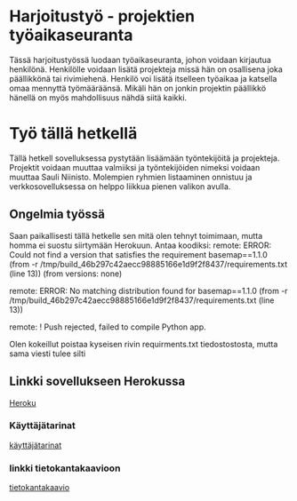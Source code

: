 # Harjoitustyö - projektien työaikaseuranta

Tässä harjoitustyössä luodaan työaikaseuranta, johon voidaan kirjautua henkilönä.
Henkilölle voidaan lisätä projekteja missä hän on osallisena joka päällikkönä tai 
rivimiehenä. Henkilö voi lisätä itselleen työaikaa ja katsella omaa mennyttä työmääräänsä. Mikäli hän on jonkin projektin päällikkö hänellä on myös 
mahdollisuus nähdä siitä kaikki.

# Työ tällä hetkellä
Tällä hetkell sovelluksessa pystytään lisäämään työntekijöitä ja projekteja. Projektit voidaan muuttaa valmiiksi ja työntekijöiden nimeksi voidaan muuttaa Sauli Niinisto. 
Molempien ryhmien listaaminen onnistuu ja verkkosovelluksessa on helppo liikkua pienen valikon avulla.

## Ongelmia työssä
Saan paikallisesti tällä hetkelle sen mitä olen tehnyt toimimaan, mutta homma ei suostu siirtymään Herokuun. Antaa koodiksi:
remote:        ERROR: Could not find a version that satisfies the requirement basemap==1.1.0 (from -r /tmp/build_46b297c42aecc98885166e1d9f2f8437/requirements.txt (line 13)) (from versions: none)

remote:        ERROR: No matching distribution found for basemap==1.1.0 (from -r /tmp/build_46b297c42aecc98885166e1d9f2f8437/requirements.txt (line 13))

remote:  !     Push rejected, failed to compile Python app.

Olen kokeillut poistaa kyseisen rivin requirments.txt tiedostostosta, mutta sama viesti tulee silti

## Linkki sovellukseen Herokussa
[Heroku](https://git.heroku.com/tsoha-tyoaikaseuranta.git)

### Käyttäjätarinat
[käyttäjätarinat](https://github.com/karhuherra/nytsaisitoimia/blob/master/documentation/userstory)

### linkki tietokantakaavioon
[tietokantakaavio](https://github.com/karhuherra/nytsaisitoimia/blob/master/documentation/tietokantakaavio.sql)

